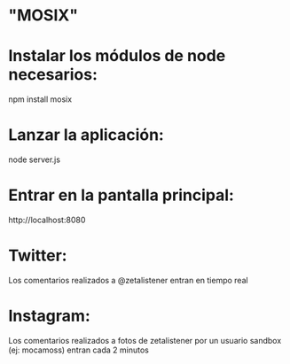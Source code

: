 # "MOSIX"

# Instalar los módulos de node necesarios:
npm install mosix

# Lanzar la aplicación:
node server.js

# Entrar en la pantalla principal:
http://localhost:8080

# Twitter:
Los comentarios realizados a @zetalistener entran en tiempo real

# Instagram:
Los comentarios realizados a fotos de zetalistener por un usuario sandbox (ej: mocamoss) entran cada 2 minutos